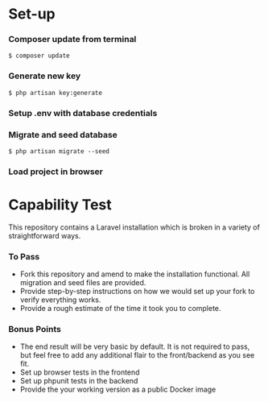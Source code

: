 # Set-up

### Composer update from terminal

```
$ composer update
```

### Generate new key

```
$ php artisan key:generate
```

### Setup .env with database credentials

### Migrate and seed database

```
$ php artisan migrate --seed
```

### Load project in browser


# Capability Test

This repository contains a Laravel installation which is broken in a variety of straightforward ways.

### To Pass

* Fork this repository and amend to make the installation functional. All migration and seed files are provided.
* Provide step-by-step instructions on how we would set up your fork to verify everything works.
* Provide a rough estimate of the time it took you to complete.

### Bonus Points

* The end result will be very basic by default. It is not required to pass, but feel free to add any additional flair 
to the front/backend as you see fit.
* Set up browser tests in the frontend
* Set up phpunit tests in the backend
* Provide the your working version as a public Docker image
